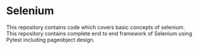 # Selenium
This repository contains code which covers basic concepts of selenium.
This repository contains complete end to end framework of Selenium using Pytest including pageobject design.
